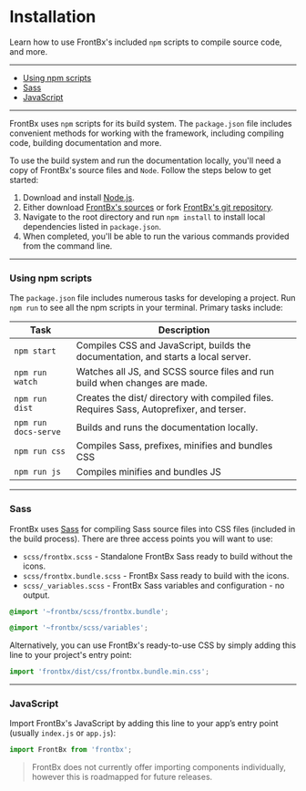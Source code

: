 # Installation

Learn how to use FrontBx's included `npm` scripts to compile source code, and more.

---
*	[Using npm scripts](#using-npm-scripts)
*	[Sass](#sass)
*	[JavaScript](#javascript)

---

FrontBx uses `npm` scripts for its build system. The `package.json` file includes convenient methods for working with the framework, including compiling code, building documentation and more.

To use the build system and run the documentation locally, you'll need a copy of FrontBx's source files and `Node`. Follow the steps below to get started:

1.	Download and install [Node.js](https://nodejs.org/en).
2.	Either download [FrontBx's sources](../download/index,html) or fork [FrontBx's git repository](https://github.com/frontbx/ui).
3.	Navigate to the root directory and run `npm install` to install local dependencies listed in `package.json`.
4.	When completed, you'll be able to run the various commands provided from the command line.

---

### Using npm scripts

The `package.json` file includes numerous tasks for developing a project. Run `npm run` to see all the npm scripts in your terminal. Primary tasks include:

| Task                 | Description                                                                               |
|----------------------|-------------------------------------------------------------------------------------------|
| `npm start`          | Compiles CSS and JavaScript, builds the documentation, and starts a local server.         |
| `npm run watch`      | Watches all JS, and SCSS source files and run build when changes are made.                |
| `npm run dist`       | Creates the dist/ directory with compiled files. Requires Sass, Autoprefixer, and terser. |
| `npm run docs-serve` | Builds and runs the documentation locally.                                                |
| `npm run css`        | Compiles Sass, prefixes, minifies and bundles CSS                                         |
| `npm run js`         | Compiles minifies and bundles JS                                                          |

---

### Sass

FrontBx uses [Sass](https://sass-lang.com/) for compiling Sass source files into CSS files (included in the build process). There are three access points you will want to use:

*	`scss/frontbx.scss` - Standalone FrontBx Sass ready to build without the icons.
*	`scss/frontbx.bundle.scss` - FrontBx Sass ready to build with the icons.
*	`scss/_variables.scss` - FrontBx Sass variables and configuration - no output.

```scss
@import '~frontbx/scss/frontbx.bundle';
```

```scss
@import '~frontbx/scss/variables';
```

Alternatively, you can use FrontBx's ready-to-use CSS by simply adding this line to your project's entry point:

```JavaScript
import 'frontbx/dist/css/frontbx.bundle.min.css';
```

---

### JavaScript

Import FrontBx's JavaScript by adding this line to your app’s entry point (usually `index.js` or `app.js`):

```JavaScript
import FrontBx from 'frontbx';
```

> FrontBx does not currently offer importing components individually, however this is roadmapped for future releases.

